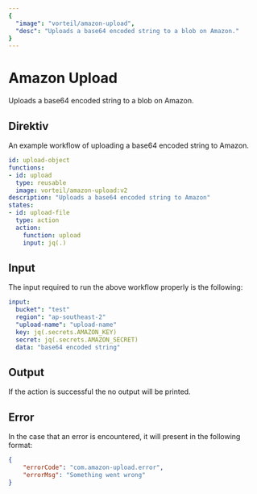 ```yaml
---
{
  "image": "vorteil/amazon-upload",
  "desc": "Uploads a base64 encoded string to a blob on Amazon."
}
---
```


# Amazon Upload

Uploads a base64 encoded string to a blob on Amazon.

## Direktiv

An example workflow of uploading a base64 encoded string to Amazon.

```yaml
id: upload-object
functions:
- id: upload
  type: reusable
  image: vorteil/amazon-upload:v2
description: "Uploads a base64 encoded string to Amazon"
states:
- id: upload-file
  type: action
  action:
    function: upload
    input: jq(.)
```

## Input

The input required to run the above workflow properly is the following:

```yaml
input:
  bucket": "test"
  region": "ap-southeast-2"
  "upload-name": "upload-name"
  key: jq(.secrets.AMAZON_KEY)
  secret: jq(.secrets.AMAZON_SECRET)
  data: "base64 encoded string"
```

## Output

If the action is successful the no output will be printed.

## Error

In the case that an error is encountered, it will present in the following format:

```json
{
    "errorCode": "com.amazon-upload.error",
    "errorMsg": "Something went wrong"
}
```